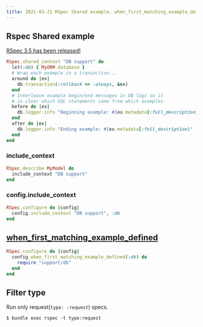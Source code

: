 ```yaml
---
title: 2021-03-21 RSpec Shared example, when_first_matching_example_defined, filter spec types
---
```


## Rspec Shared example

[RSpec 3.5 has been released!](https://rspec.info/blog/2016/07/rspec-3-5-has-been-released/)

```rb
RSpec.shared_context "DB support" do
  let(:db) { MyORM.database }
  # Wrap each example in a transaction...
  around do |ex|
    db.transaction(:rollback => :always, &ex)
  end
  # Interleave example begin/end messages in DB logs so it
  # is clear which SQL statements come from which examples.
  before do |ex|
    db.logger.info "Beginning example: #{ex.metadata[:full_description}"
  end
  after do |ex|
    db.logger.info "Ending example: #{ex.metadata[:full_description}"
  end
end
```

### include_context

```rb
RSpec.describe MyModel do
  include_context "DB support"
end
```

### config.include_context

```rb
RSpec.configure do |config|
  config.include_context "DB support", :db
end
```

## [when_first_matching_example_defined](https://relishapp.com/rspec/rspec-core/docs/hooks/when-first-matching-example-defined-hook)

```rb
RSpec.configure do |config|
  config.when_first_matching_example_defined(:db) do
    require "support/db"
  end
end
```

## Filter type

Run only request(`type: :request`) specs.

```console
$ bundle exec rspec -t type:request
```
